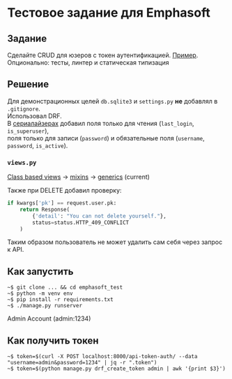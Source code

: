 # Тестовое задание для Emphasoft

## Задание
Сделайте CRUD для юзеров с токен аутентификацией. [Пример](https://emphasoft-test-assignment.herokuapp.com/swagger/). \
Опционально: тесты, линтер и статическая типизация

## Решение
Для демонстрационных целей `db.sqlite3` и `settings.py` **не** добавлял в `.gitignore`. \
Использовал DRF. \
В [сериалайзерах](/crud/serializers.py) добавил поля только для чтения (`last_login`, `is_superuser`), \
поля только для записи (`password`) и обязательные поля (`username`, `password`, `is_active`).

### `views.py`
[Class based views](https://github.com/WannaFight/crud-token/blob/52c7616c32d952c5c126499c2c811ffffbfcdaba/crud/views.py) -> [mixins](https://github.com/WannaFight/crud-token/blob/e6da698c4581b8aab919f16f2db53b89db67e2e4/crud/views.py) -> [generics](https://github.com/WannaFight/crud-token/blob/a4d51e1c74c55ea33d6e2736fed9757d26833de9/crud/views.py) (current)

Также при DELETE добавил проверку:
```python
if kwargs['pk'] == request.user.pk:
    return Response(
        {'detail': "You can not delete yourself."},
        status=status.HTTP_409_CONFLICT
    )
```
Таким образом пользователь не может удалить сам себя через запрос к API.
## Как запустить
```shell
~$ git clone ... && cd emphasoft_test
~$ python -m venv env
~$ pip install -r requirements.txt
~$ ./manage.py runserver
```
Admin Account (admin:1234)

## Как получить токен
```shell
~$ token=$(curl -X POST localhost:8000/api-token-auth/ --data "username=admin&password=1234" | jq -r ".token")
~$ token=$(python manage.py drf_create_token admin | awk '{print $3}')
```
